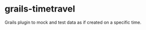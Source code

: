 grails-timetravel
=================

Grails plugin to mock and test data as if created on a specific time.
